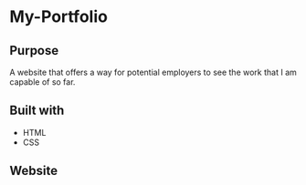 # My-Portfolio

## Purpose
A website that offers a way for potential employers to see the work that I am capable of so far.

## Built with
* HTML
* CSS

## Website
